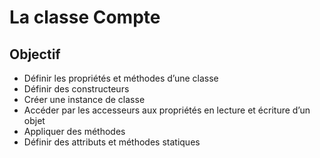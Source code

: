# La classe Compte
## Objectif
* Définir les propriétés et méthodes d’une classe
* Définir des constructeurs
* Créer une instance de classe
* Accéder par les accesseurs aux propriétés en lecture et écriture d’un objet
* Appliquer des méthodes
* Définir des attributs et méthodes statiques
